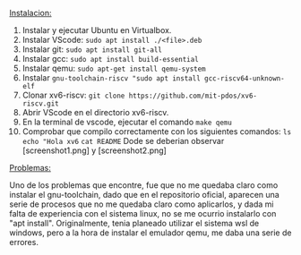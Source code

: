 <ins>Instalacion:<ins>

1. Instalar y ejecutar Ubuntu en Virtualbox.
2. Instalar VScode: `sudo apt install ./<file>.deb`
3. Instalar git: `sudo apt install git-all`
4. Instalar gcc: `sudo apt install build-essential`
5. Instalar qemu: `sudo apt-get install qemu-system`
6. Instalar `gnu-toolchain-riscv "sudo apt install gcc-riscv64-unknown-elf`
7. Clonar xv6-riscv: `git clone https://github.com/mit-pdos/xv6-riscv.git`
8. Abrir VScode en el directorio xv6-riscv.
9. En la terminal de vscode, ejecutar el comando `make qemu`
10. Comprobar que compilo correctamente con los siguientes comandos:
    `ls`
    `echo "Hola xv6`
    `cat README`
    Dode se deberian observar [screenshot1.png] y [screenshot2.png]

<ins>Problemas:<ins>

Uno de los problemas que encontre, fue que no me quedaba claro como instalar el gnu-toolchain, dado que en el repositorio oficial, aparecen una serie de procesos que no me quedaba claro como aplicarlos, y dada mi falta de experiencia con el sistema linux, no se me ocurrio instalarlo con "apt install".
Originalmente, tenia planeado utilizar el sistema wsl de windows, pero a la hora de instalar el emulador qemu, me daba una serie de errores.
